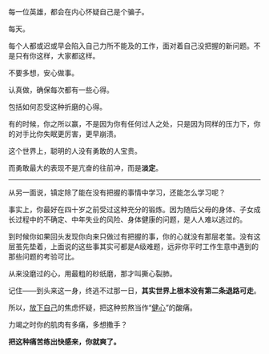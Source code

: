 每一位英雄，都会在内心怀疑自己是个骗子。

每天。

每个人都或迟或早会陷入自己力所不能及的工作，面对着自己没把握的新问题。不是只有你这样，大家都这样。

不要多想，安心做事。

认真做，确保每次都有一些心得。

包括如何忍受这种折磨的心得。

有的时候，你之所以赢，不是因为你有任何过人之处，只是因为同样的压力下，你的对手比你失眠更厉害，更早崩溃。

这个世界上，聪明的人没有勇敢的人宝贵。

而勇敢最大的表现不是亢奋的往前冲，而是**淡定**。

---

从另一面说，镇定除了能在没有把握的事情中学习，还能怎么学习呢？

事实上，你最好在四十岁之前受过这种充分的锻炼。因为随后父母的身体、子女成长过程中的不确定、中年失业的风险、身体健康的问题，是人人难以逃过的。

到时候你如果回头发现你向来只做过有把握的事，你的心就没有那层老茧。没有这层茧先垫着，上面说的这些事其实可都是A级难题，远非你平时工作生意中遇到的那些问题的考验可比。

从来没磨过的心，用最粗的砂纸磨，那才叫撕心裂肺。

记住——到头来这一身，终逃不过那一日，**其实世界上根本没有第二条退路可走**。

所以，[放下自己](https://zhida.zhihu.com/search?q=%E6%94%BE%E4%B8%8B%E8%87%AA%E5%B7%B1&zhida_source=entity&is_preview=1)的焦虑怀疑，把这种煎熬当作“[健心](https://zhida.zhihu.com/search?q=%E5%81%A5%E5%BF%83&zhida_source=entity&is_preview=1)”的酸痛。

力竭之时你的肌肉有多痛，多想撒手？

**把这种痛苦练出快感来，你就爽了。**

